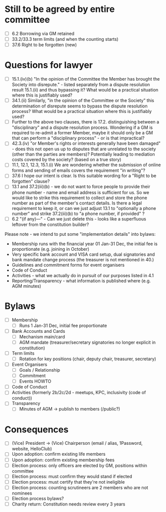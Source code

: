 # Still to be agreed by entire committee

- [ ] 6.2 Borrowing via GM retained
- [ ] 33.2/33.3 term limits (and when the counting starts)
- [ ] 37.6 Right to be forgotten (new)

# Questions for lawyer

- [ ] 15.1.(iv)(b) "In the opinion of the Committee the Member has brought the Society
      into disrepute." - listed separately from a dispute resolution result 15.1.(ii)
      and thus bypassing it? What would be a practical situation where this is
      justifiably used?
- [ ] 34.1.(ii) Similarly, "in the opinion of the Committee or the Society" this
      determination of disrepute seems to bypass the dispute resolution process? What
      would be a practical situation where this is justifiably used?
- [ ] Further to the above two clauses, there is 17.2. distinguishing between a
      "disciplinary" and a dispute resolution process. Wondering if a GM is required to
      re-admit a former Member, maybe it should only be a GM that can perform a
      "disciplinary process" - or is that impractical?
- [ ] 42.3.(iv) "or Member's rights or interests generally have been damaged" - does
      this not open us up to disputes that are unrelated to the society (other than the
      parties are members)? Potentially leading to mediation costs covered by the
      society? (based on a true story)
- [ ] 11.1, 12.1, 12.3, 15.1.(i) We are wondering whether the submission of online forms
      and sending of emails covers the requirement "in writing"?
- [ ] 37.6 I hope our intent is clear. Is this suitable wording for a "Right to be
      forgotten" clause?
- [ ] 13.1 and 37.2(iii)(b) - we do not want to force people to provide their phone
      number - name and email address is sufficient for us. So we would like to strike
      this requirement to collect and store the phone number as part of the member's
      contact details. Is there a legal requirement to keep it, or can we just adjust
      13.1 to "optionally a phone number" and strike 37.2(iii)(b) to "a phone number, if
      provided" ?
- [ ] 6.2 "(if any)—" - Can we just delete this - looks like a superfluous leftover from
      the constitution builder?

Please note - we intend to put some "implementation details" into bylaws:

- Membership runs with the financial year 01 Jan-31 Dec, the initial fee is
  proportionate (e.g. joining in October)
- Very specific bank account and VISA card setup, dual signatories and bank mandate
  change process (the treasurer is not mentioned in 40.)
- Guidelines and commitment forms for event organisers
- Code of Conduct
- Activities - what we actually do in pursuit of our purposes listed in 4.1
- Reporting/Transparency - what information is published where (e.g. AGM minutes)

# Bylaws

- [ ] Membership
  - [ ] Runs 1 Jan-31 Dec, initial fee proportionate
- [ ] Bank Accounts and Cards
  - [ ] Mechanism main/card
  - [ ] AGM mandate (treasurer/secretary signatories no longer explicit in constitution)
- [ ] Term limits
  - [ ] Rotation for key positions (chair, deputy chair, treasurer, secretary)
- [ ] Event Organisers
  - [ ] Goals / Relationship
  - [ ] Commitment
  - [ ] Events HOWTO
- [ ] Code of Conduct
- [ ] Activities (formerly 2b/2c/2d - meetups, KPC, inclusivity (code of conduct))
- [ ] Transparency
  - [ ] Minutes of AGM -> publish to members (/public?)

# Consequences

- [ ] (Vice) President -> (Vice) Chairperson (email / alias, 1Password, website,
      HelloClub)
- [ ] Upon adoption: confirm existing life members
- [ ] Upon adoption: confirm existing membership fees
- [ ] Election process: only officers are elected by GM, positions within committee
- [ ] Election process: must confirm they would stand if elected
- [ ] Election process: must certify that they're not ineligible
- [ ] Election process: counting scrutineers are 2 members who are not nominees
- [ ] Election process bylaws?
- [ ] Charity return: Constitution needs review every 3 years
